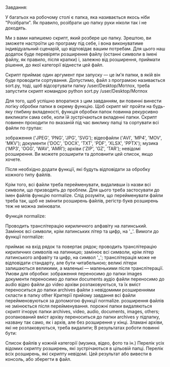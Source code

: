 Завдання:

У багатьох на робочому столі є папка, яка називається якось ніби "Розібрати". Як правило, розібрати цю папку руки ніколи так і не доходять.

Ми з вами напишемо скрипт, який розбере цю папку. Зрештою, ви зможете настроїти цю програму під себе, і вона виконуватиме індивідуальний сценарій, що відповідає вашим потребам. Для цього наш додаток буде перевіряти розширення файлу (останні символи в імені файлу, як правило, після крапки) і, залежно від розширення, приймати рішення, до якої категорії віднести цей файл.

Скрипт приймає один аргумент при запуску — це ім'я папки, в якій він буде проводити сортування. Допустимо, файл з програмою називається sort.py, тоді, щоб відсортувати папку /user/Desktop/Мотлох, треба запустити скрипт командою python sort.py /user/Desktop/Мотлох

Для того, щоб успішно впоратися з цим завданням, ви повинні винести логіку обробки папки в окрему функцію.
Щоб скрипт міг пройти на будь-яку глибину вкладеності, функція обробки папок повинна рекурсивно викликати сама себе, коли їй зустрічаються вкладенні папки.
Скрипт повинен проходити по вказаній під час виклику папці та сортувати всі файли по групах:

зображення ('JPEG', 'PNG', 'JPG', 'SVG');
відеофайли ('AVI', 'MP4', 'MOV', 'MKV');
документи ('DOC', 'DOCX', 'TXT', 'PDF', 'XLSX', 'PPTX');
музика ('MP3', 'OGG', 'WAV', 'AMR');
архіви ('ZIP', 'GZ', 'TAR');
невідомі розширення.
Ви можете розширити та доповнити цей список, якщо хочете.

Після необхідно додати функції, які будуть відповідати за обробку кожного типу файлів.

Крім того, всі файли треба перейменувати, видаливши із назви всі символи, що призводять до проблем. Для цього треба застосувати до імен файлів функцію normalize. Слід розуміти, що перейменувати файли треба так, щоб не змінити розширень файлів, регістр букв розширень теж не можна змінювати.

Функція normalize:

Проводить транслітерацію кириличного алфавіту на латинський.
Замінює всі символи, крім латинських літер та цифр, на '_'.
Вимоги до функції normalize:

приймає на вхід рядок та повертає рядок;
проводить транслітерацію кириличних символів на латиницю;
замінює всі символи, крім літер латинського алфавіту та цифр, на символ '_';
транслітерація може не відповідати стандарту, але бути читабельною;
великі літери залишаються великими, а маленькі — маленькими після транслітерації.
Умови для обробки:
зображення переносимо до папки images
документи переносимо до папки documents
аудіо файли переносимо до audio
відео файли до video
архіви розпаковуються, та їх вміст переноситься до папки archives
файли з невідомими розширеннями скласти в папку other
Критерії прийому завдання
всі файли перейменовуються за допомогою функції normalize.
розширення файлів не змінюється після перейменування.
порожні папки видаляються
скрипт ігнорує папки archives, video, audio, documents, images, others;
розпакований вміст архіву переноситься до папки archives у підпапку, названу так само, як і архів, але без розширення у кінці. Зламані архіви, які не розпаковуються, треба видалити;
В результатах роботи повинні бути:

Список файлів у кожній категорії (музика, відео, фото та ін.)
Перелік усіх відомих скрипту розширень, які зустрічаються в цільовій папці.
Перелік всіх розширень, які скрипту невідомі.
Цей результат або вивести в консоль, або зберегти в файл.

